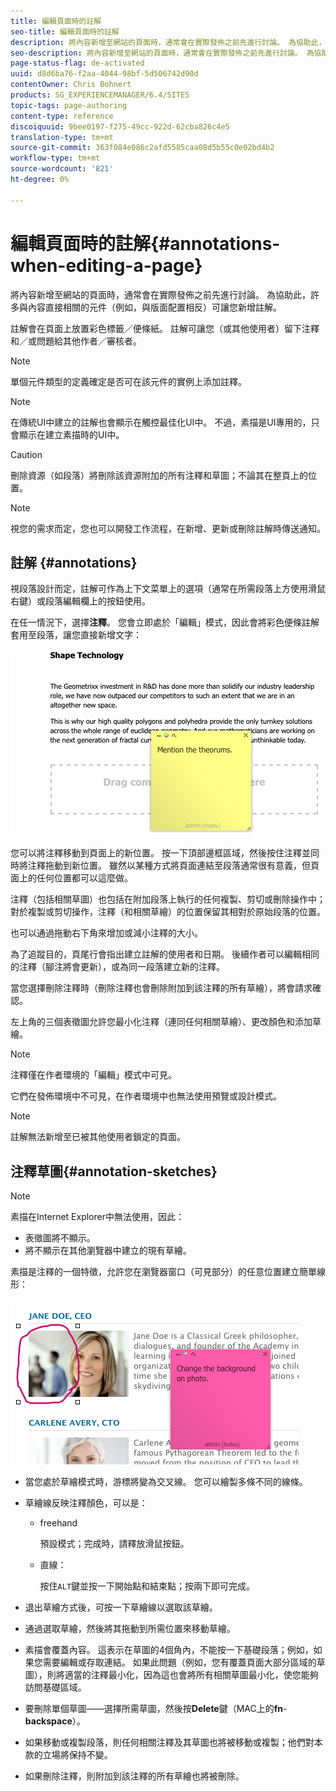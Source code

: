 ```yaml
---
title: 編輯頁面時的註解
seo-title: 編輯頁面時的註解
description: 將內容新增至網站的頁面時，通常會在實際發佈之前先進行討論。 為協助此，許多與內容直接相關的元件可讓您新增註解。
seo-description: 將內容新增至網站的頁面時，通常會在實際發佈之前先進行討論。 為協助此，許多與內容直接相關的元件可讓您新增註解。
page-status-flag: de-activated
uuid: d8d6ba76-f2aa-4044-98bf-5d506742d90d
contentOwner: Chris Bohnert
products: SG_EXPERIENCEMANAGER/6.4/SITES
topic-tags: page-authoring
content-type: reference
discoiquuid: 9bee0197-f275-49cc-922d-62cba826c4e5
translation-type: tm+mt
source-git-commit: 363f084e086c2afd5585caa08d5b55c0e02bd4b2
workflow-type: tm+mt
source-wordcount: '821'
ht-degree: 0%

---
```



# 編輯頁面時的註解{#annotations-when-editing-a-page}

將內容新增至網站的頁面時，通常會在實際發佈之前先進行討論。 為協助此，許多與內容直接相關的元件（例如，與版面配置相反）可讓您新增註解。

註解會在頁面上放置彩色標籤／便條紙。 註解可讓您（或其他使用者）留下注釋和／或問題給其他作者／審核者。

>[!NOTE]
>
>單個元件類型的定義確定是否可在該元件的實例上添加註釋。

>[!NOTE]
>
>在傳統UI中建立的註解也會顯示在觸控最佳化UI中。 不過，素描是UI專用的，只會顯示在建立素描時的UI中。

>[!CAUTION]
>
>刪除資源（如段落）將刪除該資源附加的所有注釋和草圖；不論其在整頁上的位置。

>[!NOTE]
>
>視您的需求而定，您也可以開發工作流程，在新增、更新或刪除註解時傳送通知。

## 註解 {#annotations}

視段落設計而定，註解可作為上下文菜單上的選項（通常在所需段落上方使用滑鼠右鍵）或段落編輯欄上的按鈕使用。

在任一情況下，選擇&#x200B;**注釋**。 您會立即處於「編輯」模式，因此會將彩色便條註解套用至段落，讓您直接新增文字：

![chlimage_1-137](assets/chlimage_1-137.png)

您可以將注釋移動到頁面上的新位置。 按一下頂部邊框區域，然後按住注釋並同時將注釋拖動到新位置。 雖然以某種方式將頁面連結至段落通常很有意義，但頁面上的任何位置都可以這麼做。

注釋（包括相關草圖）也包括在附加段落上執行的任何複製、剪切或刪除操作中；對於複製或剪切操作，注釋（和相關草繪）的位置保留其相對於原始段落的位置。

也可以通過拖動右下角來增加或減小注釋的大小。

為了追蹤目的，頁尾行會指出建立註解的使用者和日期。 後續作者可以編輯相同的注釋（腳注將會更新），或為同一段落建立新的注釋。

當您選擇刪除注釋時（刪除注釋也會刪除附加到該注釋的所有草繪），將會請求確認。

左上角的三個表徵圖允許您最小化注釋（連同任何相關草繪）、更改顏色和添加草繪。

>[!NOTE]
>
>注釋僅在作者環境的「編輯」模式中可見。
>
>它們在發佈環境中不可見，在作者環境中也無法使用預覽或設計模式。

>[!NOTE]
>
>註解無法新增至已被其他使用者鎖定的頁面。


## 注釋草圖{#annotation-sketches}

>[!NOTE]
>
>素描在Internet Explorer中無法使用，因此：
>
>* 表徵圖將不顯示。
>* 將不顯示在其他瀏覽器中建立的現有草繪。

>



素描是注釋的一個特徵，允許您在瀏覽器窗口（可見部分）的任意位置建立簡單線形：

![chlimage_1-138](assets/chlimage_1-138.png)

* 當您處於草繪模式時，游標將變為交叉線。 您可以繪製多條不同的線條。
* 草繪線反映注釋顏色，可以是：

   * freehand

      預設模式；完成時，請釋放滑鼠按鈕。

   * 直線：

      按住`ALT`鍵並按一下開始點和結束點；按兩下即可完成。

* 退出草繪方式後，可按一下草繪線以選取該草繪。
* 通過選取草繪，然後將其拖動到所需位置來移動草繪。
* 素描會覆蓋內容。 這表示在草圖的4個角內，不能按一下基礎段落；例如，如果您需要編輯或存取連結。 如果此問題（例如，您有覆蓋頁面大部分區域的草圖），則將適當的注釋最小化，因為這也會將所有相關草圖最小化，使您能夠訪問基礎區域。
* 要刪除單個草圖——選擇所需草圖，然後按&#x200B;**Delete**&#x200B;鍵（MAC上的&#x200B;**fn**-**backspace**）。

* 如果移動或複製段落，則任何相關注釋及其草圖也將被移動或複製；他們對本款的立場將保持不變。
* 如果刪除注釋，則附加到該注釋的所有草繪也將被刪除。

